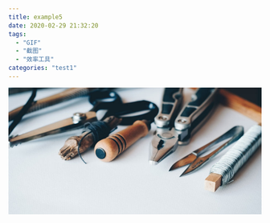 ```yaml
---
title: example5
date: 2020-02-29 21:32:20
tags:
  - "GIF"
  - "截图"
  - "效率工具"
categories: "test1"
---
```


![view](./example5/view.jpg)

<!--more-->

